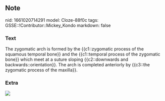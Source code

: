 ## Note
nid: 1661020714291
model: Cloze-88f0c
tags: GSSE::!Contributor::Mickey_Kondo
markdown: false

### Text
The zygomatic arch is formed by the {{c1::zygomatic process of the squamous temporal bone}} and the {{c1::temporal process of the zygomatic bone}} which meet at a suture sloping {{c2::downwards and backwards::orientation}}. The arch is completed anteriorly by {{c3::the zygomatic process of the maxilla}}.

### Extra
<img src="ar23469-fig-0001-m.jpg">
